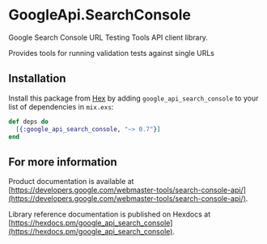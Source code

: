 # GoogleApi.SearchConsole

Google Search Console URL Testing Tools API client library.

Provides tools for running validation tests against single URLs

## Installation

Install this package from [Hex](https://hex.pm) by adding
`google_api_search_console` to your list of dependencies in `mix.exs`:

```elixir
def deps do
  [{:google_api_search_console, "~> 0.7"}]
end
```

## For more information

Product documentation is available at [https://developers.google.com/webmaster-tools/search-console-api/](https://developers.google.com/webmaster-tools/search-console-api/).

Library reference documentation is published on Hexdocs at
[https://hexdocs.pm/google_api_search_console](https://hexdocs.pm/google_api_search_console).
